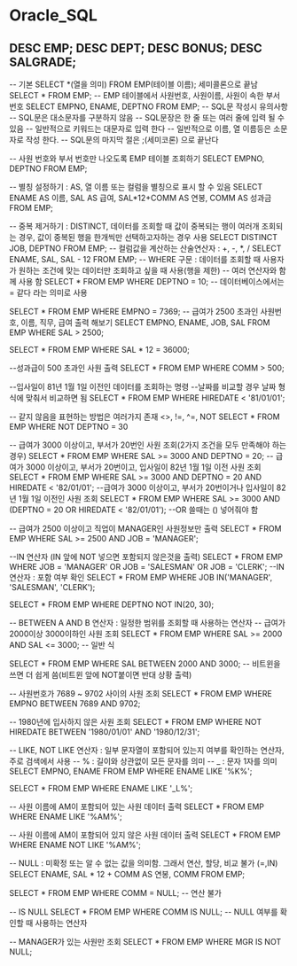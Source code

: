 # Oracle_SQL

DESC EMP;
DESC DEPT;
DESC BONUS;
DESC SALGRADE;
-----------------------------------------------------------------
-- 기본 SELECT *(열을 의미) FROM EMP(테이블 이름); 세미콜론으로 끝남
SELECT * FROM EMP;
-- EMP 테이블에서 사원번호, 사원이름, 사원이 속한 부서 번호
SELECT EMPNO, ENAME, DEPTNO
FROM EMP;
-- SQL문 작성시 유의사항
-- SQL문은 대소문자를 구분하지 않음
-- SQL문장은 한 줄 또는 여러 줄에 입력 될 수 있음
-- 일반적으로 키워드는 대문자로 입력 한다
-- 일반적으로 이름, 열 이름등은 소문자로 작성 한다.
-- SQL문의 마지막 절은 ;(세미코론) 으로 끝난다

-- 사원 번호와 부서 번호만 나오도록 EMP 테이블 조회하기
SELECT EMPNO, DEPTNO
FROM EMP;

-- 별칭 설정하기 : AS, 열 이름 또는 컬럼을 별칭으로 표시 할 수 있음
SELECT ENAME AS 이름, SAL AS 급여, SAL*12+COMM AS 연봉, COMM AS 성과금
FROM EMP;

-- 중복 제거하기 : DISTINCT, 데이터를 조회할 때 값이 중복되는 행이 여러개 조회되는 경우, 값이 중복된 행을 한개씩만 선택하고자하는 경우 사용 
SELECT DISTINCT JOB, DEPTNO FROM EMP;
-- 컬럼값을 계산하는 산술연산자 : +, -, *, /
SELECT ENAME, SAL, SAL - 12
FROM EMP;
-- WHERE 구문 : 데이터를 조회할 때 사용자가 원하는 조건에 맞는 데이터만 조회하고 싶을 때 사용(행을 제한)
-- 여러 연산자와 함께 사용 함
SELECT * FROM EMP
WHERE DEPTNO = 10; -- 데이터베이스에서는 = 같다 라는 의미로 사용

SELECT * FROM EMP
WHERE EMPNO = 7369;
-- 급여가 2500 초과인 사원번호, 이름, 직무, 급여 출력 해보기
SELECT EMPNO, ENAME, JOB, SAL
FROM EMP
WHERE SAL > 2500;

SELECT *
FROM EMP
WHERE SAL * 12 = 36000;

--성과급이 500 초과인 사원 출력
SELECT * FROM EMP
WHERE COMM > 500;

--입사일이 81년 1월 1일 이전인 데이터를 조회하는 명령
--날짜를 비교할 경우 날짜 형식에 맞춰서 비교하면 됨
SELECT * FROM EMP
WHERE HIREDATE < '81/01/01';

-- 같지 않음을 표현하는 방법은 여러가지 존재 <>, !=, ^=, NOT
SELECT * FROM EMP
WHERE NOT DEPTNO = 30

-- 급여가 3000 이상이고, 부서가 20번인 사원 조회(2가지 조건을 모두 만족해야 하는 경우)
SELECT * FROM EMP
WHERE SAL >= 3000 AND DEPTNO = 20;
-- 급여가 3000 이상이고, 부서가 20번이고, 입사일이 82년 1월 1일 이전 사원 조회
SELECT * FROM EMP
WHERE SAL >= 3000 AND DEPTNO = 20 AND HIREDATE < '82/01/01';
--급여가 3000 이상이고, 부서가 20번이거나 입사일이 82년 1월 1일 이전인 사원 조회
SELECT * FROM EMP
WHERE SAL >= 3000 AND (DEPTNO = 20 OR HIREDATE < '82/01/01'); --OR 쓸때는 () 넣어줘야 함

-- 급여가 2500 이상이고 직업이 MANAGER인 사원정보만 출력
SELECT * FROM EMP
WHERE SAL >= 2500 AND JOB = 'MANAGER';

--IN 연산자 (IN 앞에 NOT 넣으면 포함되지 않은것을 출력)
SELECT * FROM EMP
WHERE JOB = 'MANAGER'
    OR JOB = 'SALESMAN'
    OR JOB = 'CLERK';
--IN 연산자 : 포함 여부 확인
SELECT * FROM EMP
WHERE JOB IN('MANAGER', 'SALESMAN', 'CLERK');

SELECT * FROM EMP
WHERE DEPTNO NOT IN(20, 30);

-- BETWEEN A AND B 연산자 : 일정한 범위를 조회할 때 사용하는 연산자
-- 급여가 2000이상 3000이하인 사원 조회
SELECT * FROM EMP
WHERE SAL >= 2000 AND SAL <= 3000;    -- 일반 식

SELECT * FROM EMP
WHERE SAL BETWEEN 2000 AND 3000;   -- 비트윈을 쓰면 더 쉽게 씀(비트윈 앞에 NOT붙이면 반대 상황 출력)

-- 사원번호가 7689 ~ 9702 사이의 사원 조회
SELECT * FROM EMP
WHERE EMPNO BETWEEN 7689 AND 9702;

-- 1980년에 입사하지 않은 사원 조회
SELECT * FROM EMP
WHERE NOT HIREDATE BETWEEN '1980/01/01' AND '1980/12/31';

-- LIKE, NOT LIKE 연산자 : 일부 문자열이 포함되어 있는지 여부를 확인하는 연산자, 주로 검색에서 사용
-- % : 길이와 상관없이 모든 문자를 의미
-- _ : 문자 1자를 의미
SELECT EMPNO, ENAME
FROM EMP
WHERE ENAME LIKE '%K%';

SELECT * FROM EMP
WHERE ENAME LIKE '_L%';

-- 사원 이름에 AM이 포함되어 있는 사원 데이터 출력
SELECT *
FROM EMP
WHERE ENAME LIKE '%AM%';

-- 사원 이름에 AM이 포함되어 있지 않은 사원 데이터 출력
SELECT *
FROM EMP
WHERE ENAME NOT LIKE '%AM%';

-- NULL : 미확정 또는 알 수 없는 값을 의미함. 그래서 연산, 할당, 비교 불가 (=,IN)
SELECT ENAME, SAL * 12 + COMM AS 연봉, COMM
FROM EMP;

SELECT * FROM EMP
WHERE COMM = NULL;   -- 연산 불가

-- IS NULL
SELECT * FROM EMP
WHERE COMM IS NULL;   -- NULL 여부를 확인할 때 사용하는 연산자

-- MANAGER가 있는 사원만 조회
SELECT * FROM EMP
WHERE MGR IS NOT NULL;



